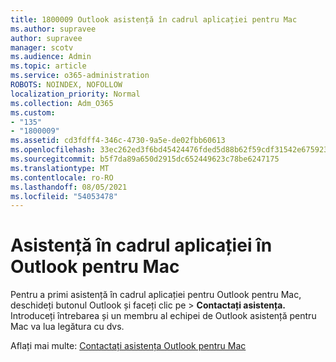 ```yaml
---
title: 1800009 Outlook asistență în cadrul aplicației pentru Mac
ms.author: supravee
author: supravee
manager: scotv
ms.audience: Admin
ms.topic: article
ms.service: o365-administration
ROBOTS: NOINDEX, NOFOLLOW
localization_priority: Normal
ms.collection: Adm_O365
ms.custom:
- "135"
- "1800009"
ms.assetid: cd3fdff4-346c-4730-9a5e-de02fbb60613
ms.openlocfilehash: 33ec262ed3f6bd45424476fded5d88b62f59cdf31542e675923a030f1d6b8fa0
ms.sourcegitcommit: b5f7da89a650d2915dc652449623c78be6247175
ms.translationtype: MT
ms.contentlocale: ro-RO
ms.lasthandoff: 08/05/2021
ms.locfileid: "54053478"
---
```

# <a name="in-app-support-in-outlook-for-mac"></a>Asistență în cadrul aplicației în Outlook pentru Mac

Pentru a primi asistență în cadrul aplicației pentru Outlook pentru Mac, deschideți butonul Outlook și faceți clic pe  \> **Contactați asistența.** Introduceți întrebarea și un membru al echipei de Outlook asistență pentru Mac va lua legătura cu dvs. 

Aflați mai multe: [Contactați asistența Outlook pentru Mac](https://support.office.com//article/d0410177-8e65-4487-93f7-206a3a3d71a8)